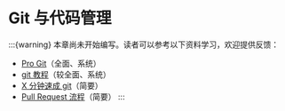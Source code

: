 # Git 与代码管理

:::{warning}
本章尚未开始编写。读者可以参考以下资料学习，欢迎提供反馈：

- [Pro Git](https://git-scm.com/book/zh/)（全面、系统）
- [git 教程](https://www.liaoxuefeng.com/wiki/896043488029600)（较全面、系统）
- [X 分钟速成 git](https://learnxinyminutes.com/docs/zh-cn/git-cn/)（简要）
- [Pull Request 流程](https://seismo-learn.org/contributing/pull-request/)（简要）
:::
